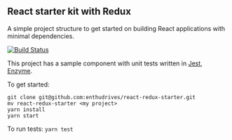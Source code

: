 ## React starter kit with Redux

A simple project structure to get started on building React applications with minimal dependencies.

[![Build Status](https://travis-ci.org/enthudrives/react-redux-starter.svg?branch=master)](https://travis-ci.org/enthudrives/react-redux-starter)

This project has a sample component with unit tests written in [Jest](http://facebook.github.io/jest/docs/api.html), [Enzyme](https://github.com/airbnb/enzyme).

To get started: 
```
git clone git@github.com:enthudrives/react-redux-starter.git
mv react-redux-starter <my project>
yarn install
yarn start
```

To run tests: `yarn test`
